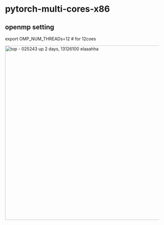 # pytorch-multi-cores-x86
## openmp setting
export OMP_NUM_THREADs=12  # for 12coes

<img width="570" alt="top - 025243 up 2 days, 13126100 elaaahha" src="https://github.com/user-attachments/assets/93fbb531-243c-4a7d-9d08-94766e81964e" />
